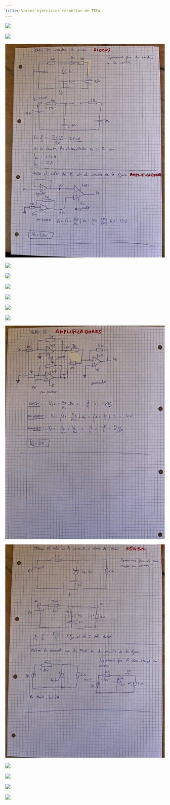 ```yaml
---
title: Varios ejercicios resueltos de TEC♻️
---
```

![](img/IMG_3370.jpeg)

![](img/IMG_3371.jpeg)

![](img/IMG_3372.jpeg)

![](img/IMG_3373.jpeg)

![](img/IMG_3374.jpeg)

![](img/IMG_3375.jpeg)

![](img/IMG_3376.jpeg)

![](img/IMG_3377.jpeg)

![](img/IMG_3378.jpeg)

![](img/IMG_3379.jpeg)

![](img/IMG_3380.jpeg)

![](img/IMG_3381.jpeg)

![](img/IMG_3382.jpeg)

![](img/IMG_3383.jpeg)

![](img/IMG_3384.jpeg)